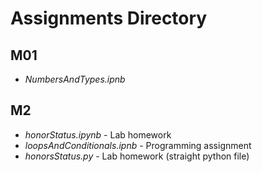 # Assignments Directory 

## M01
* *NumbersAndTypes.ipnb*

## M2
* *honorStatus.ipynb* - Lab homework
* *loopsAndConditionals.ipnb* - Programming assignment
* *honorsStatus.py* - Lab homework (straight python file)